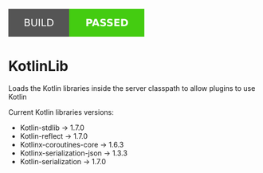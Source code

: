 [![Build status badge](https://raw.githubusercontent.com/Filocava99/Buildy/master/builds/KotlinLib/KotlinLib-build.svg)](https://filocava99.github.io/Buildy/builds/KotlinLib/KotlinLib.html)
# KotlinLib
Loads the Kotlin libraries inside the server classpath to allow plugins to use Kotlin

Current Kotlin libraries versions:
* Kotlin-stdlib -> 1.7.0
* Kotlin-reflect -> 1.7.0
* Kotlinx-coroutines-core -> 1.6.3
* Kotlinx-serialization-json -> 1.3.3
* Kotlin-serialization -> 1.7.0

